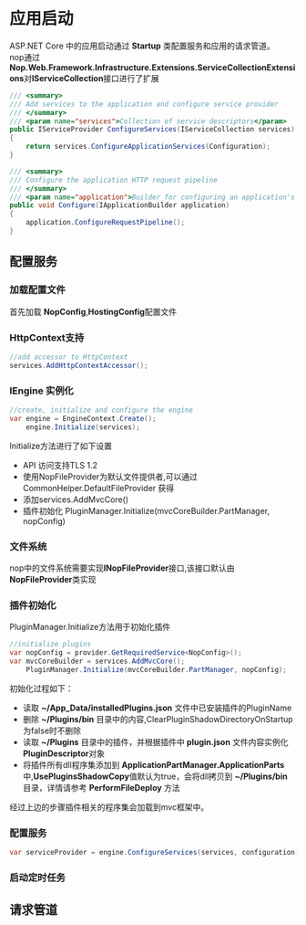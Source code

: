 # 应用启动
ASP.NET Core 中的应用启动通过 **Startup** 类配置服务和应用的请求管道。<br>
nop通过**Nop.Web.Framework.Infrastructure.Extensions.ServiceCollectionExtensions**对**IServiceCollection**接口进行了扩展
``` C#
/// <summary>
/// Add services to the application and configure service provider
/// </summary>
/// <param name="services">Collection of service descriptors</param>
public IServiceProvider ConfigureServices(IServiceCollection services)
{
    return services.ConfigureApplicationServices(Configuration);
}

/// <summary>
/// Configure the application HTTP request pipeline
/// </summary>
/// <param name="application">Builder for configuring an application's request pipeline</param>
public void Configure(IApplicationBuilder application)
{
    application.ConfigureRequestPipeline();
}
```
## 配置服务
### 加载配置文件  
首先加载 **NopConfig**,**HostingConfig**配置文件
### HttpContext支持  
``` C#
//add accessor to HttpContext
services.AddHttpContextAccessor();
```
### IEngine 实例化  
``` C#
//create, initialize and configure the engine
var engine = EngineContext.Create();
    engine.Initialize(services);
```
Initialize方法进行了如下设置
+ API 访问支持TLS 1.2
+ 使用NopFileProvider为默认文件提供者,可以通过CommonHelper.DefaultFileProvider 获得
+ 添加services.AddMvcCore()
+ 插件初始化 PluginManager.Initialize(mvcCoreBuilder.PartManager, nopConfig)
### 文件系统
nop中的文件系统需要实现**INopFileProvider**接口,该接口默认由**NopFileProvider**类实现
### 插件初始化  
PluginManager.Initialize方法用于初始化插件  
``` C#
//initialize plugins
var nopConfig = provider.GetRequiredService<NopConfig>();
var mvcCoreBuilder = services.AddMvcCore();
    PluginManager.Initialize(mvcCoreBuilder.PartManager, nopConfig);
```
初始化过程如下：

+ 读取 **~/App_Data/installedPlugins.json** 文件中已安装插件的PluginName  
+ 删除 **~/Plugins/bin** 目录中的内容,ClearPluginShadowDirectoryOnStartup为false时不删除
+ 读取 **~/Plugins** 目录中的插件，并根据插件中 **plugin.json** 文件内容实例化 **PluginDescriptor**对象
+ 将插件所有dll程序集添加到 **ApplicationPartManager.ApplicationParts** 中,**UsePluginsShadowCopy**值默认为true，会将dll拷贝到 **~/Plugins/bin** 目录，详情请参考 **PerformFileDeploy** 方法

经过上边的步骤插件相关的程序集会加载到mvc框架中。

### 配置服务
``` C#
var serviceProvider = engine.ConfigureServices(services, configuration);
```
### 启动定时任务
## 请求管道